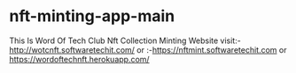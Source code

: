 # nft-minting-app-main
This Is Word Of Tech Club Nft Collection Minting Website 
 visit:-http://wotcnft.softwaretechit.com/
 or :-https://nftmint.softwaretechit.com
 or https://wordoftechnft.herokuapp.com/
